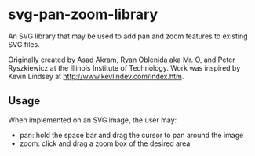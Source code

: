 svg-pan-zoom-library
====================

An SVG library that may be used to add pan and zoom features to existing SVG files.

Originally created by Asad Akram, Ryan Oblenida aka Mr. O, and Peter Ryszkiewicz at the Illinois Institute of Technology. Work was inspired by Kevin Lindsey at http://www.kevlindev.com/index.htm.

Usage
--------------------------------
When implemented on an SVG image, the user may:
* pan: hold the space bar and drag the cursor to pan around the image
* zoom: click and drag a zoom box of the desired area